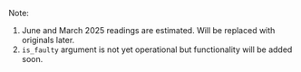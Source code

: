 Note:

1. June and March 2025 readings are estimated. Will be replaced with originals later.
2. `is_faulty` argument is not yet operational but functionality will be added soon. 